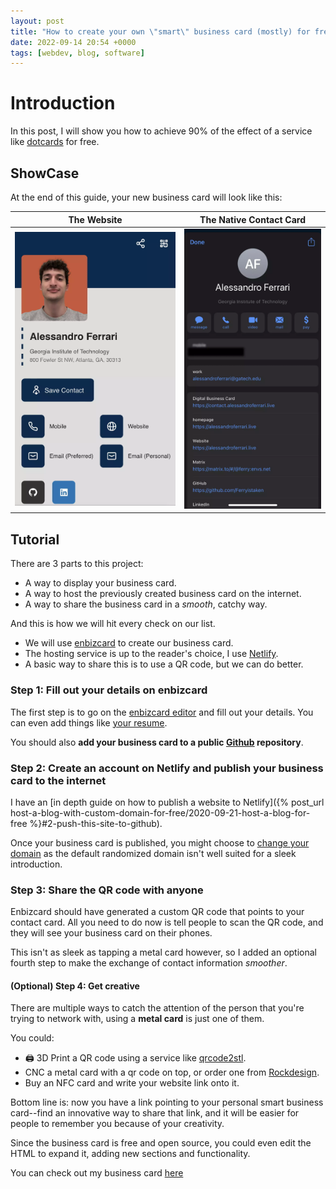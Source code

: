 ```yaml
---
layout: post
title: "How to create your own \"smart\" business card (mostly) for free"
date: 2022-09-14 20:54 +0000
tags: [webdev, blog, software]
---
```


# Introduction

In this post, I will show you how to achieve 90% of the effect of a service like [dotcards](https://dotcards.net/) for free.

## ShowCase

At the end of this guide, your new business card will look like this:

| The Website | The Native Contact Card |
| ----------- | ----------------------- |
| ![smart business card ss 1](/assets/posts/open-source-business-card/safari-ss.webp) | ![smart business card ss 2](/assets/posts/open-source-business-card/native-contact-ss-obfuscated.webp) |

## Tutorial

There are 3 parts to this project:

- A way to display your business card.
- A way to host the previously created business card on the internet.
- A way to share the business card in a *smooth*, catchy way.

And this is how we will hit every check on our list.

- We will use [enbizcard](https://enbizcard.vishnuraghav.com/) to create our business card.
- The hosting service is up to the reader's choice, I use [Netlify](https://www.netlify.com/).
- A basic way to share this is to use a QR code, but we can do better.

### Step 1: Fill out your details on enbizcard

The first step is to go on the [enbizcard editor](https://enbizcard.vishnuraghav.com/) and fill out your details. You can even add things like [your resume](https://contact.alessandroferrari.live#Resume).

You should also **add your business card to a public [Github](https://Github.com) repository**.

### Step 2: Create an account on Netlify and publish your business card to the internet

I have an [in depth guide on how to publish a website to Netlify]({% post_url host-a-blog-with-custom-domain-for-free/2020-09-21-host-a-blog-for-free %}#2-push-this-site-to-github).

Once your business card is published, you might choose to [change your domain](https://docs.netlify.com/domains-https/custom-domains/) as the default randomized domain isn't well suited for a sleek introduction.

### Step 3: Share the QR code with anyone

Enbizcard should have generated a custom QR code that points to your contact card. All you need to do now is tell people to scan the QR code, and they will see your business card on their phones.

This isn't as sleek as tapping a metal card however, so I added an optional fourth step to make the exchange of contact information *smoother*.

#### (Optional) Step 4: Get creative

There are multiple ways to catch the attention of the person that you're trying to network with, using a **metal card** is just one of them.

You could:

- 🖨️ 3D Print a QR code using a service like [qrcode2stl](https://printer.tools/qrcode2stl/).
- CNC a metal card with a qr code on top, or order one from [Rockdesign](https://www.rockdesign.com/business-card-templates/simple-black-metal-business-cards-sophia-do).
- Buy an NFC card and write your website link onto it.

Bottom line is: now you have a link pointing to your personal smart business card--find an innovative way to share that link, and it will be easier for people to remember you because of your creativity.

Since the business card is free and open source, you could even edit the HTML to expand it, adding new sections and functionality.

You can check out my business card [here](https://contact.alessandroferrari.live)
